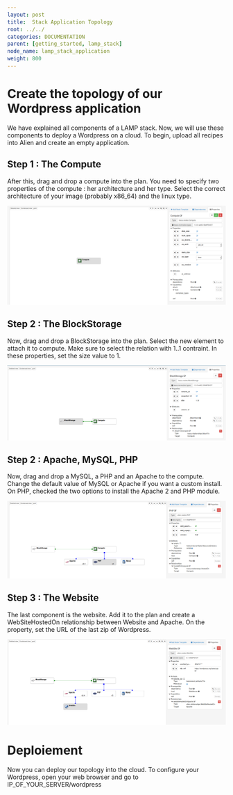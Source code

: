```yaml
---
layout: post
title:  Stack Application Topology
root: ../../
categories: DOCUMENTATION
parent: [getting_started, lamp_stack]
node_name: lamp_stack_application
weight: 800
---
```

# Create the topology of our Wordpress application
We have explained all components of a LAMP stack. Now, we will use these components to deploy a Wordpress on a cloud. To begin, upload all recipes into Alien and create an empty application.

## Step 1 : The Compute
After this, drag and drop a compute into the plan. You need to specify two properties of the compute : her architecture and her type. Select the correct architecture of your image (probably x86_64) and the linux type.

[![Compute](../../images/developer_guide/wordpress-topology-step-1.png)](../../images/developer_guide/wordpress-topology-step-1.png)

## Step 2 : The BlockStorage
Now, drag and drop a BlockStorage into the plan. Select the new element to attach it to compute. Make sure to select the relation with 1..1 contraint. In these properties, set the size value to 1.

[![Compute, BlockStorage](../../images/developer_guide/wordpress-topology-step-2.png)](../../images/developer_guide/wordpress-topology-step-2.png)

## Step 2 : Apache, MySQL, PHP
Now, drag and drop a MySQL, a PHP and an Apache to the compute. Change the default value of MySQL or Apache if you want a custom install. On PHP, checked the two options to install the Apache 2 and PHP module.

[![Compute, BlockStorage, Apache, MySQL, PHP](../../images/developer_guide/wordpress-topology-step-3.png)](../../images/developer_guide/wordpress-topology-step-3.png)

## Step 3 : The Website
The last component is the website. Add it to the plan and create a WebSiteHostedOn
 relationship between Website and Apache. On the property, set the URL of the last zip of Wordpress.

[![Compute, BlockStorage, Apache, MySQL, PHP, Website](../../images/developer_guide/wordpress-topology-step-4.png)](../../images/developer_guide/wordpress-topology-step-4.png)


# Deploiement
Now you can deploy our topology into the cloud. To configure your Wordpress, open your web browser and go to IP_OF_YOUR_SERVER/wordpress
